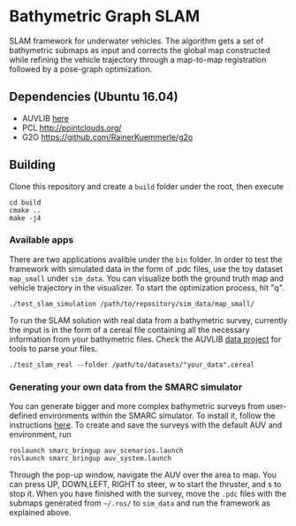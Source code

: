 # Bathymetric Graph SLAM

SLAM framework for underwater vehicles.
The algorithm gets a set of bathymetric submaps as input and corrects the global map constructed while refining the vehicle trajectory through a map-to-map registration followed by a pose-graph optimization. 

## Dependencies (Ubuntu 16.04)
* AUVLIB [here](https://github.com/nilsbore/auvlib) 
* PCL  http://pointclouds.org/
* G2O https://github.com/RainerKuemmerle/g2o


## Building

Clone this repository and create a `build` folder under the root, then execute
```
cd build
cmake ..
make -j4
```

### Available apps
There are two applications avalible under the `bin` folder.
In order to test the framework with simulated data in the form of .pdc files, use the toy dataset `map_small` under `sim_data`.
You can visualize both the ground truth map and vehicle trajectory in the visualizer. To start the optimization process, hit "q".
```
./test_slam_simulation /path/to/repository/sim_data/map_small/
```

To run the SLAM solution with real data from a bathymetric survey, currently the input is in the form of a cereal file containing all the necessary information from your bathymetric files.
Check the AUVLIB [data project](https://github.com/nilsbore/auvlib/tree/master/example_projects/data_project) for tools to parse your files. 
```
./test_slam_real --folder /path/to/datasets/"your_data".cereal
```

### Generating your own data from the SMARC simulator
You can generate bigger and more complex bathymetric surveys from user-defined environments within the SMARC simulator.
To install it, follow the instructions [here](https://github.com/smarc-project/rosinstall).
To create and save the surveys with the default AUV and environment, run
```
roslaunch smarc_bringup auv_scenarios.launch
roslaunch smarc_bringup auv_system.launch
```
Through the pop-up window, navigate the AUV over the area to map. You can press UP, DOWN,LEFT, RIGHT to steer, w to start the thruster, and s to stop it.
When you have finished with the survey, move the `.pdc` files with the submaps generated from `~/.ros/` to `sim_data` and run the framework as explained above.